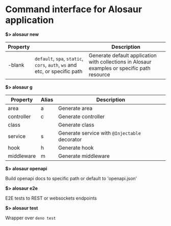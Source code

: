 # Command interface for Alosaur application

**$> alosaur new**

| Property    |             | Description |
| ----------- | ----------- | ----------- |
| -blank      | `default`, `spa`, `static`, `cors`, `auth`, `ws` and etc, or specific path | Generate default application with collections in Alosaur examples or specific path resource |


**$> alosaur g**

| Property    | Alias       | Description |
| ----------- | ----------- | ----------- |
| area        | a           | Generate area |
| controller  | c           | Generate controller |
| class       |             | Generate class |
| service     | s           | Generate service with `@Injectable` decorator |
| hook        | h           | Generate hook |
| middleware  | m           | Generate middleware |

**$> alosaur openapi**

Build openapi docs to specific path or default to 'openapi.json'

**$> alosaur e2e**

E2E tests to REST or websockets endpoints

**$> alosaur test**

Wrapper over `deno test`
